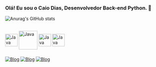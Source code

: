 ### Olá! Eu sou o Caio Dias, Desenvolvedor Back-end Python. 🐍
![Anurag's GitHub stats](https://github-readme-stats.vercel.app/api?username=devCaiodias&show_icons=true&theme=onedark)

<div style="display: inline_block"><br>
  <img align="center" alt="Java" height:"30" width="40" src="https://cdn.jsdelivr.net/gh/devicons/devicon@latest/icons/python/python-original-wordmark.svg"/>
  <img align="center" alt="Java" height:"30" width="60" src="https://cdn.jsdelivr.net/gh/devicons/devicon@latest/icons/mysql/mysql-original-wordmark.svg" />
  <img align="center" alt="Java" height:"30" width="40" src="https://cdn.jsdelivr.net/gh/devicons/devicon@latest/icons/django/django-plain.svg" />
  <img align="center" alt="Java" height:"30" width="40" src="https://cdn.jsdelivr.net/gh/devicons/devicon@latest/icons/git/git-original.svg" />
</div>

###

[![Blog](https://img.shields.io/badge/Instagram-E4405F?style=for-the-badge&logo=instagram&logoColor=white)](https://www.instagram.com/protagonistaaaa/)
[![Blog](https://img.shields.io/badge/Twitter-1DA1F2?style=for-the-badge&logo=twitter&logoColor=white)](https://twitter.com/Protagonistaaaa)
[![Blog](https://img.shields.io/badge/LinkedIn-0077B5?style=for-the-badge&logo=linkedin&logoColor=white)](https://www.linkedin.com/in/caio-dias-martins-26739b251/)

